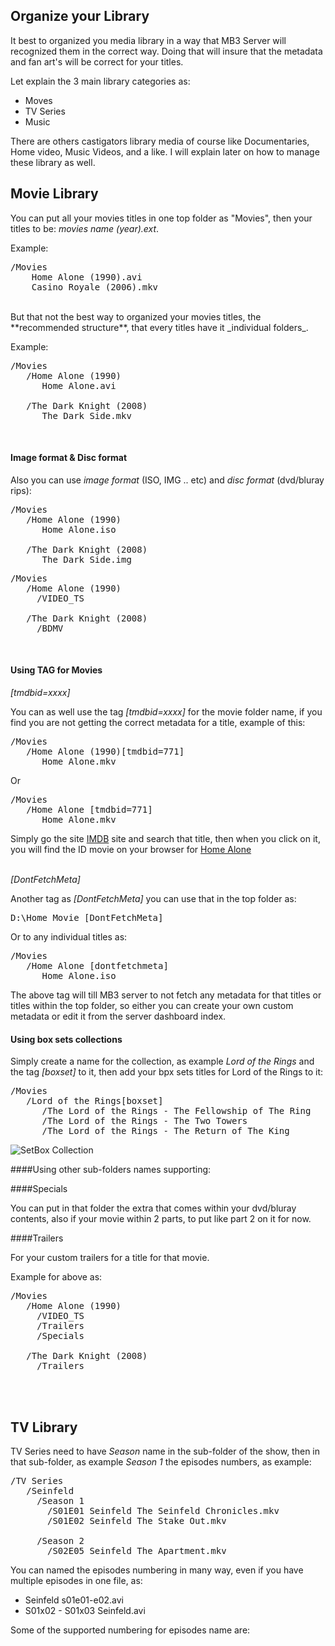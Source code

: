 ## Organize your Library

It best to organized you media library in a way that MB3 Server will recognized them in the correct way.
Doing that will insure that the metadata and fan art's will be correct for your titles.

Let explain the 3 main library categories as:

* Moves
* TV Series
* Music

There are others castigators library media of course like Documentaries, Home video, Music Videos, and a like.
I will explain later on how to manage these library as well.

## Movie Library

You can put all your movies titles in one top folder as "Movies", then your titles to be:
_movies name (year).ext_.

Example:

<pre>/Movies
    Home Alone (1990).avi
    Casino Royale (2006).mkv
</pre>

<br>
But that not the best way to organized your movies titles, the **recommended structure**, that every titles have it _individual folders_.

Example:

<pre>/Movies
   /Home Alone (1990)
      Home Alone.avi

   /The Dark Knight (2008)
      The Dark Side.mkv
</pre>
<br>

#### Image format & Disc format

Also you can use _image format_ (ISO, IMG .. etc) and _disc format_ (dvd/bluray rips):

<pre>/Movies
   /Home Alone (1990)
      Home Alone.iso

   /The Dark Knight (2008)
      The Dark Side.img
</pre>


<pre>/Movies
   /Home Alone (1990)
     /VIDEO_TS

   /The Dark Knight (2008)
     /BDMV
</pre>

<br>

#### Using TAG for Movies

_[tmdbid=xxxx]_

You can as well use the tag _[tmdbid=xxxx]_ for the movie folder name, if you find you are not getting the correct metadata for a title, example of this:

<pre>/Movies
   /Home Alone (1990)[tmdbid=771]
      Home Alone.mkv
</pre>

Or

<pre>/Movies
   /Home Alone [tmdbid=771]
      Home Alone.mkv
</pre>

Simply go the site [IMDB](http://www.themoviedb.org/) site and search that title, then when you click on it, you will find the ID movie on your browser for [Home Alone](http://www.themoviedb.org/movie/771-home-alone)
<br>
<br>

_[DontFetchMeta]_

Another tag as _[DontFetchMeta]_ you can use that in the top folder as:

<pre>D:\Home Movie [DontFetchMeta]</pre>

Or to any individual titles as:

<pre>/Movies
   /Home Alone [dontfetchmeta]
      Home Alone.iso</pre>

The above tag will till MB3 server to not fetch any metadata for that titles or titles within the top folder, so either you can create your own custom metadata or edit it from the server dashboard index.



#### Using box sets collections


Simply create a name for the collection, as example _Lord of the Rings_ and the tag _[boxset]_ to it, then add your bpx sets titles for Lord of the Rings to it:

<pre>/Movies
   /Lord of the Rings[boxset]
      /The Lord of the Rings - The Fellowship of The Ring
      /The Lord of the Rings - The Two Towers
      /The Lord of the Rings - The Return of The King</pre>


![SetBox Collection](http://i661.photobucket.com/albums/uu339/abobader/MediaBrowser3-Abo/abogithubmb3s1_zps0f31d4cc.jpg)




####Using other sub-folders names supporting:

####Specials

You can put in that folder the extra that comes within your dvd/bluray contents, also if your movie within 2 parts, to put like part 2 on it for now.

####Trailers

For your custom trailers for a title for that movie.

Example for above as:

<pre>/Movies
   /Home Alone (1990)
     /VIDEO_TS
     /Trailers
     /Specials

   /The Dark Knight (2008)
     /Trailers</pre>


<br>
<br>


## TV Library

TV Series need to have _Season_ name in the sub-folder of the show, then in that sub-folder, as example _Season 1_ the episodes numbers, as example:

<pre>/TV Series
   /Seinfeld
     /Season 1
       /S01E01 Seinfeld The Seinfeld Chronicles.mkv
       /S01E02 Seinfeld The Stake Out.mkv

     /Season 2
       /S02E05 Seinfeld The Apartment.mkv</pre>


You can named the episodes numbering in many way, even if you have multiple episodes in one file, as:

* Seinfeld s01e01-e02.avi
* S01x02 - S01x03 Seinfeld.avi

Some of the supported numbering for episodes name are:


